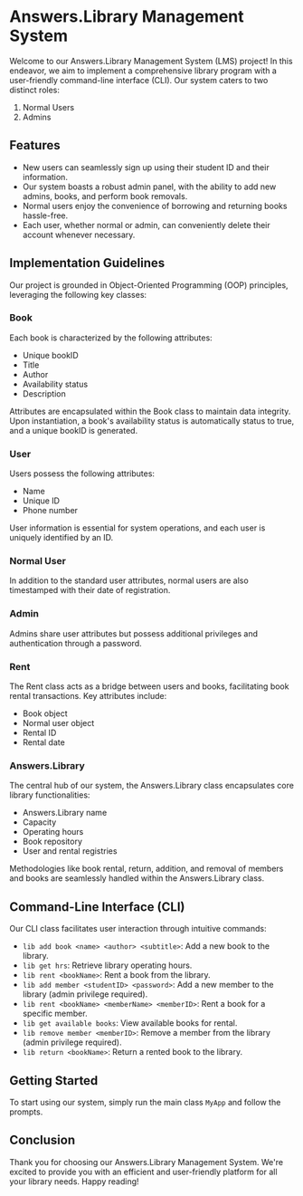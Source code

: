 # Answers.Library Management System

Welcome to our Answers.Library Management System (LMS) project! In this endeavor, we aim to implement a comprehensive library program with a user-friendly command-line interface (CLI). Our system caters to two distinct roles:

1. Normal Users
2. Admins

## Features

- New users can seamlessly sign up using their student ID and their information.
- Our system boasts a robust admin panel, with the ability to add new admins, books, and perform book removals.
- Normal users enjoy the convenience of borrowing and returning books hassle-free.
- Each user, whether normal or admin, can conveniently delete their account whenever necessary.

## Implementation Guidelines

Our project is grounded in Object-Oriented Programming (OOP) principles, leveraging the following key classes:

### Book

Each book is characterized by the following attributes:
- Unique bookID
- Title
- Author
- Availability status
- Description

Attributes are encapsulated within the Book class to maintain data integrity. Upon instantiation, a book's availability status is automatically status to true, and a unique bookID is generated.

### User

Users possess the following attributes:
- Name
- Unique ID
- Phone number

User information is essential for system operations, and each user is uniquely identified by an ID. 

### Normal User

In addition to the standard user attributes, normal users are also timestamped with their date of registration.

### Admin

Admins share user attributes but possess additional privileges and authentication through a password.

### Rent

The Rent class acts as a bridge between users and books, facilitating book rental transactions. Key attributes include:
- Book object
- Normal user object
- Rental ID
- Rental date

### Answers.Library

The central hub of our system, the Answers.Library class encapsulates core library functionalities:
- Answers.Library name
- Capacity
- Operating hours
- Book repository
- User and rental registries

Methodologies like book rental, return, addition, and removal of members and books are seamlessly handled within the Answers.Library class.

## Command-Line Interface (CLI)

Our CLI class facilitates user interaction through intuitive commands:

- `lib add book <name> <author> <subtitle>`: Add a new book to the library.
- `lib get hrs`: Retrieve library operating hours.
- `lib rent <bookName>`: Rent a book from the library.
- `lib add member <studentID> <password>`: Add a new member to the library (admin privilege required).
- `lib rent <bookName> <memberName> <memberID>`: Rent a book for a specific member.
- `lib get available books`: View available books for rental.
- `lib remove member <memberID>`: Remove a member from the library (admin privilege required).
- `lib return <bookName>`: Return a rented book to the library.

## Getting Started

To start using our system, simply run the main class `MyApp` and follow the prompts.

## Conclusion

Thank you for choosing our Answers.Library Management System. We're excited to provide you with an efficient and user-friendly platform for all your library needs. Happy reading!